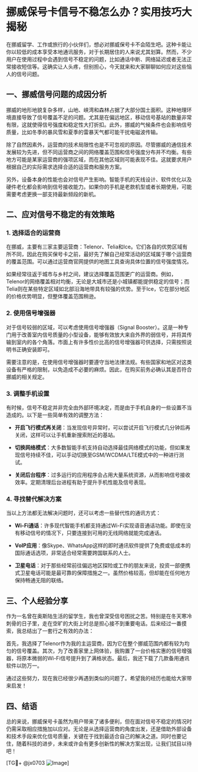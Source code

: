 # 挪威保号卡信号不稳怎么办？实用技巧大揭秘

在挪威留学、工作或旅行的小伙伴们，想必对挪威保号卡不会陌生吧。这种卡能让你以较低的成本享受本地通讯服务，对于长期居住的人来说尤其划算。然而，不少用户在使用过程中会遇到信号不稳定的问题，比如通话中断、网络延迟或者无法正常接收短信等。这确实让人头疼，但别担心，今天就来和大家聊聊如何应对这些恼人的信号问题。

## 一、挪威信号问题的成因分析

挪威的地形地貌复杂多样，山地、峡湾和森林占据了大部分国土面积。这种地理环境直接导致了信号覆盖不足的问题。尤其是在偏远地区，移动信号基站的数量非常有限，这就使得信号强度和稳定性大打折扣。此外，挪威的气候条件也会影响信号质量，比如冬季的暴风雪和夏季的雷暴天气都可能干扰电磁波传输。

除了自然因素外，运营商的技术局限性也是不可忽视的原因。尽管挪威的通信技术发展较为先进，但不同运营商之间的网络覆盖范围和信号强度分布并不均衡。有些地方可能是某家运营商的强项区域，而在其他区域则可能表现不佳。这就要求用户根据自己的实际需求选择合适的运营商和服务方案。

另外，设备本身的性能也会对信号产生影响。智能手机的天线设计、软件优化以及硬件老化都会影响到信号接收能力。如果你的手机是老款机型或者长期使用，可能需要考虑更换一部支持最新频段的新机。

## 二、应对信号不稳定的有效策略

### 1. 选择适合的运营商

在挪威，主要有三家主要运营商：Telenor、Telia和Ice。它们各自的优势区域有所不同，因此在购买保号卡之前，最好先了解自己经常活动的区域属于哪个运营商的覆盖范围。可以通过运营商官网提供的地图工具查询具体位置的信号强度情况。

如果经常往返于城市与乡村之间，建议选择覆盖范围更广的运营商。例如，Telenor的网络覆盖相对均衡，无论是大城市还是小城镇都能提供稳定的信号；而Telia则在某些特定区域如北部沿海地带具有较强的优势。至于Ice，它在部分地区的价格优势明显，但整体覆盖范围稍逊。

### 2. 使用信号增强器

对于信号较弱的区域，可以考虑使用信号增强器（Signal Booster）。这是一种专门用于改善室内信号质量的小型设备，能够有效放大来自外界的弱信号，并将其传输到室内的各个角落。市面上有许多性价比高的信号增强器可供选择，只需按照说明书正确安装即可。

需要注意的是，在使用信号增强器时要遵守当地法律法规。有些国家和地区对这类设备有严格的限制，以免造成不必要的麻烦。因此，在购买前务必确认其是否符合挪威的相关规定。

### 3. 调整手机设置

有时候，信号不稳定并非完全由外部环境决定，而是由于手机自身的一些设置不当造成的。以下是一些简单有效的调整方法：

- **开启飞行模式再关闭**：当发现信号异常时，可以尝试开启飞行模式几分钟后再关闭，这样可以让手机重新搜索附近的基站。
  
- **切换网络模式**：大多数智能手机支持自动选择最佳网络模式的功能，但如果发现信号持续不佳，可以手动切换至GSM/WCDMA/LTE模式中的一种进行测试。

- **关闭后台程序**：过多运行的应用程序会占用大量系统资源，从而影响信号接收效率。定期清理后台进程有助于提升手机性能及信号表现。

### 4. 寻找替代解决方案

当以上方法都无法解决问题时，还可以考虑一些替代性的通讯方式：

- **Wi-Fi通话**：许多现代智能手机都支持通过Wi-Fi实现语音通话功能。即使在没有移动信号的情况下，只要连接到可用的无线网络就能完成通话。
  
- **VoIP应用**：像Skype、WhatsApp这样的即时通讯软件提供了免费或低成本的国际通话选项，非常适合经常需要跨国联系的人士。

- **卫星电话**：对于那些经常前往偏远地区探险或工作的朋友来说，投资一部便携式卫星电话可能是最可靠的保障措施之一。虽然价格较高，但却能在任何地方保持畅通无阻的联络。

## 三、个人经验分享

作为一名曾在奥斯陆生活的留学生，我也曾深受信号困扰之苦。特别是在冬天寒冷刺骨的日子里，走在空旷的大街上时总是担心接不到重要电话。后来经过一番摸索，我总结出了一套行之有效的办法：

首先，我选择了Telenor作为我的主运营商，因为它在整个挪威范围内都有较为均匀的信号覆盖。其次，为了改善家里上网体验，我购置了一台价格实惠的信号增强器，将原本微弱的Wi-Fi信号提升到了满格状态。最后，我还下载了几款备用通讯软件以防万一。

通过这些努力，现在我已经很少再遇到类似的问题了。希望我的经历也能给大家带来启发！

## 四、结语

总的来说，挪威保号卡虽然为用户带来了诸多便利，但在面对信号不稳定的情况时仍需采取相应措施加以应对。无论是从选择运营商的角度出发，还是借助外部设备和技术手段来优化信号质量，关键在于找到最适合自己的解决之道。同时也要记住，随着科技的进步，未来或许会有更多创新性的解决方案出现，让我们拭目以待吧！

[TG💪+ @jx0703 ![Image](https://github.com/user-attachments/assets/dbca1d08-cadb-493c-b0ec-ad6f7a83f270)]